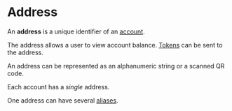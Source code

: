 # Address

An **address** is a unique identifier of an [account](/blockchain/account.md).

The address allows a user to view account balance. [Tokens](/blockchain/token.md) can be sent to the address.

An address can be represented as an alphanumeric string or a scanned QR code.

Each account has a _single_ address.

One address can have several [aliases](/blockchain/alias.md).
